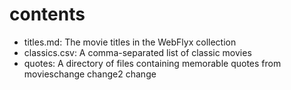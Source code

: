 # contents

* titles.md: The movie titles in the WebFlyx collection
* classics.csv: A comma-separated list of classic movies
* quotes: A directory of files containing memorable quotes from movieschange
change2
change
